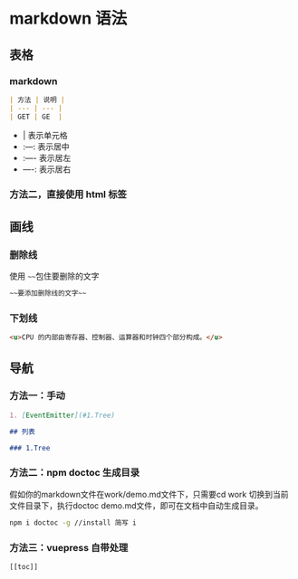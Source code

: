 # markdown 语法

## 表格

### markdown
```md
| 方法 | 说明 |
| --- | --- |
| GET | GE  |
```

- | 表示单元格
- :—: 表示居中
- :—- 表示居左
- —-: 表示居右

### 方法二，直接使用 html 标签

## 画线

### 删除线

使用 `~~`包住要删除的文字
```md
~~要添加删除线的文字~~
```

### 下划线

```md
<u>CPU 的内部由寄存器、控制器、运算器和时钟四个部分构成。</u>
```

## 导航

### 方法一：手动

```md
1. [EventEmitter](#1.Tree)

## 列表

### 1.Tree
```

### 方法二：npm doctoc 生成目录

假如你的markdown文件在work/demo.md文件下，只需要cd work 切换到当前文件目录下，执行doctoc demo.md文件，即可在文档中自动生成目录。
```bash
npm i doctoc -g //install 简写 i
```

### 方法三：vuepress 自带处理

```
[[toc]]
```
